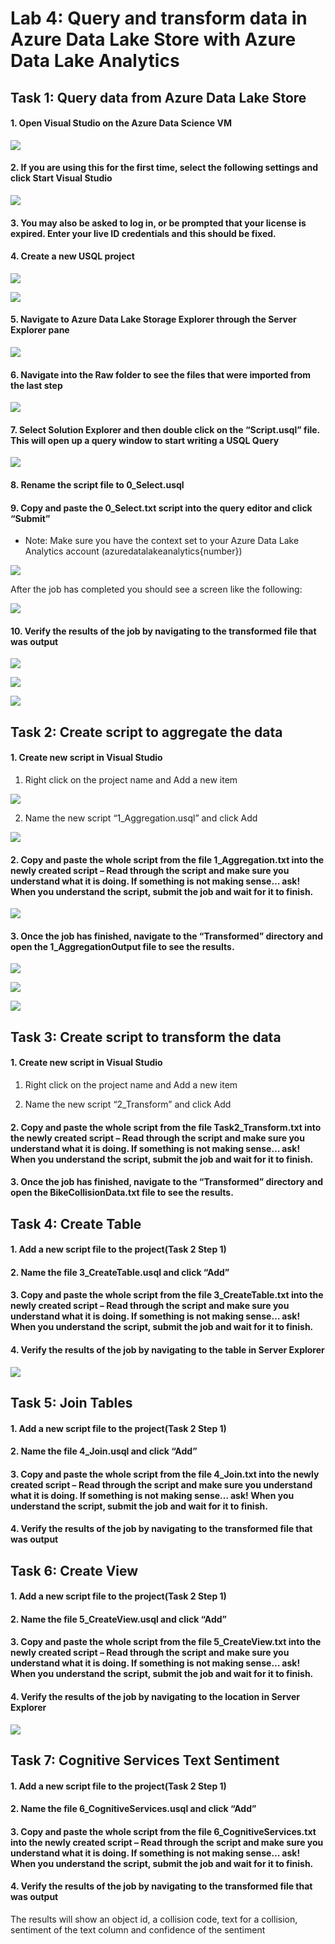 # Lab 4: Query and transform data in Azure Data Lake Store with Azure Data Lake Analytics
## Task 1: Query data from Azure Data Lake Store
#### 1.	Open Visual Studio on the Azure Data Science VM

![](/screenshots/Lab4_ADL/ADL01_OpenVS.png)
 
#### 2.	If you are using this for the first time, select the following settings and click Start Visual Studio

![](/screenshots/Lab4_ADL/ADL02_ConfigureVS.png)
 
#### 3.	You may also be asked to log in, or be prompted that your license is expired.  Enter your live ID credentials and this should be fixed.
#### 4.	Create a new USQL project 

 ![](/screenshots/Lab4_ADL/ADL03_CreateUSQLProject.png)
 
 ![](/screenshots/Lab4_ADL/ADL04_CreateUSQLProject2.png)
 
#### 5.	Navigate to Azure Data Lake Storage Explorer through the Server Explorer pane 

 ![](/screenshots/Lab4_ADL/ADL05_ServerExplorer.png)
 
#### 6.	Navigate into the Raw folder to see the files that were imported from the last step

 ![](/screenshots/Lab4_ADL/ADL06_DataExplorer.png)
 
#### 7.	Select Solution Explorer and then double click on the “Script.usql” file.  This will open up a query window to start writing a USQL Query

![](/screenshots/Lab4_ADL/ADL07_USQLScript.png)
 
#### 8.	Rename the script file to 0_Select.usql

#### 9.	Copy and paste the 0_Select.txt script into the query editor and click “Submit”
  * Note: Make sure you have the context set to your Azure Data Lake Analytics account (azuredatalakeanalytics{number})
 
 ![](/screenshots/Lab4_ADL/ADL08_SubmitUSQLJob.png)
 
After the job has completed you should see a screen like the following:

![](/screenshots/Lab4_ADL/ADL09_USQLJobSummary.png)
 
#### 10.	Verify the results of the job by navigating to the transformed file that was output
 
 ![](/screenshots/Lab4_ADL/ADL10_USQLJobVerify.png)
 
 ![](/screenshots/Lab4_ADL/ADL11_USQLJobOutput.png)
 
 ![](/screenshots/Lab4_ADL/ADL11_USQLJobOutput2.png)
 
 ## Task 2: Create script to aggregate the data
#### 1.	Create new script in Visual Studio
  1. Right click on the project name and Add a new item
 
 ![](/screenshots/Lab4_ADL/ADL12_CreateNewUSQLScript.png)
 
  2. Name the new script “1_Aggregation.usql” and click Add
 
 ![](/screenshots/Lab4_ADL/ADL13_NameUSQLScript.png)
 
#### 2.	Copy and paste the whole script from the file 1_Aggregation.txt into the newly created script – Read through the script and make sure you understand what it is doing.  If something is not making sense… ask!  When you understand the script, submit the job and wait for it to finish.

![](/screenshots/Lab4_ADL/ADL14_SubmitUSQLTranformScript.png)
 
#### 3.	Once the job has finished, navigate to the “Transformed” directory and open the 1_AggregationOutput file to see the results.
 
 ![](/screenshots/Lab4_ADL/ADL15_VerifyUSQLJob.png)
 
 ![](/screenshots/Lab4_ADL/ADL16_VerifyUSQLJobOutput.png)
 
 ![](/screenshots/Lab4_ADL/ADL17_VerifyUSQLJobOutput2.png)
 
## Task 3: Create script to transform the data
#### 1.	Create new script in Visual Studio
  1. Right click on the project name and Add a new item
 
  2. Name the new script “2_Transform” and click Add
 
#### 2.	Copy and paste the whole script from the file Task2_Transform.txt into the newly created script – Read through the script and make sure you understand what it is doing.  If something is not making sense… ask!  When you understand the script, submit the job and wait for it to finish.
 
#### 3.	Once the job has finished, navigate to the “Transformed” directory and open the BikeCollisionData.txt file to see the results.
 
## Task 4: Create Table
#### 1.	Add a new script file to the project(Task 2 Step 1)

#### 2.	Name the file 3_CreateTable.usql and click “Add”
 
#### 3.	Copy and paste the whole script from the file 3_CreateTable.txt into the newly created script – Read through the script and make sure you understand what it is doing.  If something is not making sense… ask!  When you understand the script, submit the job and wait for it to finish.
 
#### 4.	Verify the results of the job by navigating to the table in Server Explorer

 ![](/screenshots/Lab4_ADL/ADL18_VerifyTable.png)
 
 ## Task 5: Join Tables
#### 1.	Add a new script file to the project(Task 2 Step 1)

#### 2.	Name the file 4_Join.usql and click “Add”
 
#### 3.	Copy and paste the whole script from the file 4_Join.txt into the newly created script – Read through the script and make sure you understand what it is doing.  If something is not making sense… ask!  When you understand the script, submit the job and wait for it to finish.

#### 4.	Verify the results of the job by navigating to the transformed file that was output
 
 ## Task 6: Create View
#### 1.	Add a new script file to the project(Task 2 Step 1)

#### 2.	Name the file 5_CreateView.usql and click “Add”
 
#### 3.	Copy and paste the whole script from the file 5_CreateView.txt into the newly created script – Read through the script and make sure you understand what it is doing.  If something is not making sense… ask!  When you understand the script, submit the job and wait for it to finish.

#### 4.	Verify the results of the job by navigating to the location in Server Explorer

 ![](/screenshots/Lab4_ADL/ADL19_VerifyView.png)
 
 ## Task 7: Cognitive Services Text Sentiment
#### 1.	Add a new script file to the project(Task 2 Step 1)

#### 2.	Name the file 6_CognitiveServices.usql and click “Add”
 
#### 3.	Copy and paste the whole script from the file 6_CognitiveServices.txt into the newly created script – Read through the script and make sure you understand what it is doing.  If something is not making sense… ask!  When you understand the script, submit the job and wait for it to finish.
 
#### 4.	Verify the results of the job by navigating to the transformed file that was output
The results will show an object id, a collision code, text for a collision, sentiment of the text column and confidence of the sentiment
